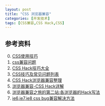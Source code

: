 ```yaml
---
layout: post
title: "CSS 浏览器兼容"
categories: [开发技术]
tags: [CSS兼容,CSS Hack,CSS]
---
```








## 参考资料
0. [CSS使用技巧][1]
1. [css兼容问题][2]
2. [CSS Hack技巧大全][3]
3. [CSS技巧及常见问题列表][4]
4. [CSS Hack浏览器兼容整理][5]
5. [浏览器兼容-CSS Hack详解][6]
6. [浏览器兼容之旅的第二站:各浏览器的Hack写法][7]
7. [ie6,ie7,ie8 css bug兼容解决方法][8]


[1]: http://www.ruanyifeng.com/blog/2010/03/css_cookbook.html "CSS使用技巧"
[2]: http://www.cnblogs.com/lovening/archive/2010/08/06/1793829.html "css兼容问题"
[3]: http://www.duitang.com/static/csshack.html "CSS Hack技巧大全"
[4]: http://bbs.blueidea.com/thread-2754241-1-1.html "CSS技巧及常见问题列表"
[5]: http://www.cnblogs.com/meiqunfeng/archive/2009/10/23/1588678.html "CSS Hack浏览器兼容整理"
[6]: http://tid.tenpay.com/?p=422 "浏览器兼容-CSS Hack详解"
[7]: http://www.w3cplus.com/css/create-css-browers-hacks "浏览器兼容之旅的第二站:各浏览器的Hack写法"
[8]: http://blog.feshine.net/technology/785.html "ie6,ie7,ie8 css bug兼容解决方法"